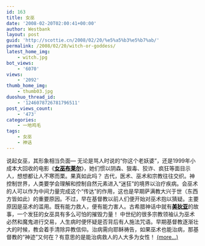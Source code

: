 ```yaml
---
id: 163
title: 女巫
date: '2008-02-20T02:00:41+00:00'
author: Westbank
layout: post
guid: 'http://scottie.cn/2008/02/20/%e5%a5%b3%e5%b7%ab/'
permalink: /2008/02/20/witch-or-goddess/
latest_home_img:
    - witch.jpg
bot_views:
    - '6070'
views:
    - '2092'
thumb_home_img:
    - thumb03.jpg
duoshuo_thread_id:
    - '1246078726781796511'
post_views_count:
    - '473'
categories:
    - 一地鸡毛
tags:
    - 女巫
    - 神话
---
```


说起女巫，其形象相当负面— 无论是骂人时说的“你这个老妖婆”，还是1999年小成本大回收的电影《[**<span style="color: #000000;">女巫布莱尔</span>**](http://ent.qq.com/a/20040317/000142.htm)》，她们惯以阴森、狠毒、狡诈、疯狂等面目示人，想想都让人不寒而栗。果真如此吗？ 古代，医术、巫术和宗教往往交织。神控制世界，人类要学会理解和控制自然元素进入“迷狂”的境界以治疗疾病。会巫术的人可以作为中间力量完成这个“传达”的作用，这也是早期萨满教大兴于世（东西方皆如此）的重要原因。不过，早在基督教以前人们便开始对巫术抱以猜疑。主要原因是巫术的滥用。既有能力救人，便有能力害人。古希腊神话中就有[**<span style="color: #000000;">美狄亚</span>**](http://baike.baidu.com/view/339316.htm)的故事，一个发狂的女巫具有多么可怕的摧毁力量！ 中世纪的很多宗教领袖认为巫术必然和魔鬼进行交易，人生病时便怀疑是否背后有人施法咒语。早期基督教逐渐壮大的时候，教会着手清除异教信仰。治病需向耶稣祷告，如果巫术也能治病，那基督教的“神迹”又何在？有意思的是能治病救人的人大多为女性！ [<span aria-label="Continue reading 女巫">(more…)</span>](http://farbank.net/2008/02/20/witch-or-goddess/#more-163)